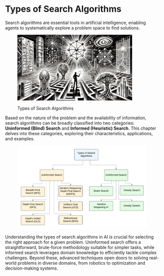 # Types of Search Algorithms

Search algorithms are essential tools in artificial intelligence, enabling agents to systematically explore a problem space to find solutions.&#x20;

<div align="left"><figure><img src="../../../.gitbook/assets/ai-types-of-search-algorithms-min.png" alt="" width="375"><figcaption><p>Types of Search Algorithms</p></figcaption></figure></div>

Based on the nature of the problem and the availability of information, search algorithms can be broadly classified into two categories: **Uninformed (Blind) Search** and **Informed (Heuristic) Search**. This chapter delves into these categories, exploring their characteristics, applications, and examples.

<div align="left"><figure><img src="../../../.gitbook/assets/ai-search-algorithm-types-min.png" alt="" width="563"><figcaption></figcaption></figure></div>

Understanding the types of search algorithms in AI is crucial for selecting the right approach for a given problem. Uninformed search offers a straightforward, brute-force methodology suitable for simpler tasks, while informed search leverages domain knowledge to efficiently tackle complex challenges. Beyond these, advanced techniques open doors to solving real-world problems in diverse domains, from robotics to optimization and decision-making systems.&#x20;
